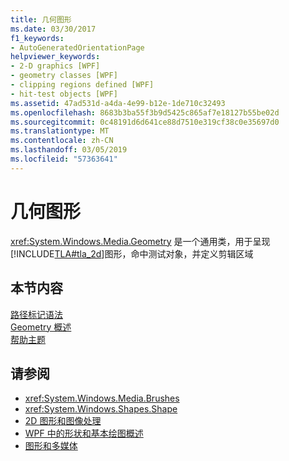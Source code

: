```yaml
---
title: 几何图形
ms.date: 03/30/2017
f1_keywords:
- AutoGeneratedOrientationPage
helpviewer_keywords:
- 2-D graphics [WPF]
- geometry classes [WPF]
- clipping regions defined [WPF]
- hit-test objects [WPF]
ms.assetid: 47ad531d-a4da-4e99-b12e-1de710c32493
ms.openlocfilehash: 8683b3ba55f3b9d5425c865af7e18127b55be02d
ms.sourcegitcommit: 0c48191d6d641ce88d7510e319cf38c0e35697d0
ms.translationtype: MT
ms.contentlocale: zh-CN
ms.lasthandoff: 03/05/2019
ms.locfileid: "57363641"
---
```

# <a name="geometries"></a>几何图形
<xref:System.Windows.Media.Geometry> 是一个通用类，用于呈现[!INCLUDE[TLA#tla_2d](../../../../includes/tlasharptla-2d-md.md)]图形，命中测试对象，并定义剪辑区域  
  
## <a name="in-this-section"></a>本节内容  
 [路径标记语法](path-markup-syntax.md)  
 [Geometry 概述](geometry-overview.md)  
 [帮助主题](geometries-how-to-topics.md)  
  
## <a name="see-also"></a>请参阅
- <xref:System.Windows.Media.Brushes>
- <xref:System.Windows.Shapes.Shape>
- [2D 图形和图像处理](../advanced/optimizing-performance-2d-graphics-and-imaging.md)
- [WPF 中的形状和基本绘图概述](shapes-and-basic-drawing-in-wpf-overview.md)
- [图形和多媒体](index.md)
